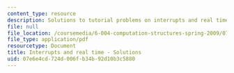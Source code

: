 ```yaml
---
content_type: resource
description: Solutions to tutorial problems on interrupts and real time.
file: null
file_location: /coursemedia/6-004-computation-structures-spring-2009/07e6e4cd724d006fb34b92d10b3c5880_MIT6_004s09_tutor19_sol.pdf
file_type: application/pdf
resourcetype: Document
title: Interrupts and real time - Solutions
uid: 07e6e4cd-724d-006f-b34b-92d10b3c5880
---
```

